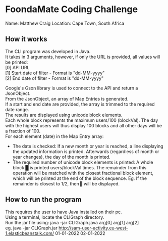 # FoondaMate Coding Challenge
Name: Matthew Craig
Location: Cape Town, South Africa

## How it works
The CLI program was developed in Java.\
It takes in 3 arguments, however, if only the URL is provided, all values will be printed:\
[0] API URL\
[1] Start date of filter - Format is "dd-MM-yyyy"\
[2] End date of filter - Format is "dd-MM-yyyy"

Google's Gson library is used to connect to the API and return a JsonObject.\
From the JsonObject, an array of Map Entries is generated.\
If a start and end date are provided, the array is trimmed to the required date range.\
The results are displayed using unicode block elements.\
Each whole block represents the maximum users/100 (blockVal). The day with the highest users will thus display 100 blocks and all other days will be a fraction of 100.\
For each element (date) in the Map Entry array:
- The date is checked: If a new month or year is reached, a line displaying the updated information is printed. Afterwards (regardless of month or year changes), the day of the month is printed.
- The required number of unicode block elements is printed: A whole block █ is printed users/blockVal times. The remainder from this operation will be matched with the closest fractional block element, which will be printed at the end of the block sequence. Eg. If the remainder is closest to 1/2, then ▍will be displayed.

## How to run the program
This requires the user to have Java installed on their pc.\
Using a terminal, locate the CLIGraph directory.\
Run the jar file using: java -jar CLIGraph.java arg[0] arg[1] arg[2]\
eg. java -jar CLIGraph.jar http://sam-user-activity.eu-west-1.elasticbeanstalk.com/ 01-01-2022 02-01-2022